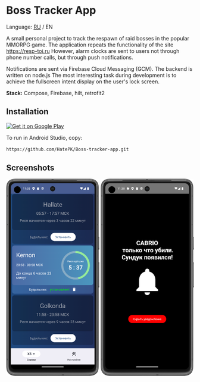
# Boss Tracker App

Language: [RU](https://github.com/HatePK/Boss-tracker-app/blob/master/README.md) / EN

A small personal project to track the respawn of raid bosses in the popular MMORPG game. The application repeats the functionality of the site https://resp-toi.ru However, alarm clocks are sent to users not through phone number calls, but through push notifications.

Notifications are sent via Firebase Cloud Messaging (GCM). The backend is written on node.js The most interesting task during development is to achieve the fullscreen intent display on the user's lock screen.

**Stack:** Compose, Firebase, hilt, retrofit2

## Installation

<a href='https://play.google.com/store/apps/details?id=com.practicum.resp_toi_app&pcampaignid=pcampaignidMKT-Other-global-all-co-prtnr-py-PartBadge-Mar2515-1'><img alt='Get it on Google Play' width="200" src='https://play.google.com/intl/en_us/badges/static/images/badges/en_badge_web_generic.png'/></a>

To run in Android Studio, copy:
```bash
https://github.com/HatePK/Boss-tracker-app.git
```
    
## Screenshots
<p float="left">
    <img src="https://github.com/HatePK/Boss-tracker-app/blob/master/Screenshot_20240320_023617.png" width="250"> 
    <img src="https://github.com/HatePK/Boss-tracker-app/blob/master/Screenshot_20240320_023827.png" width="250"> 
</p> 
